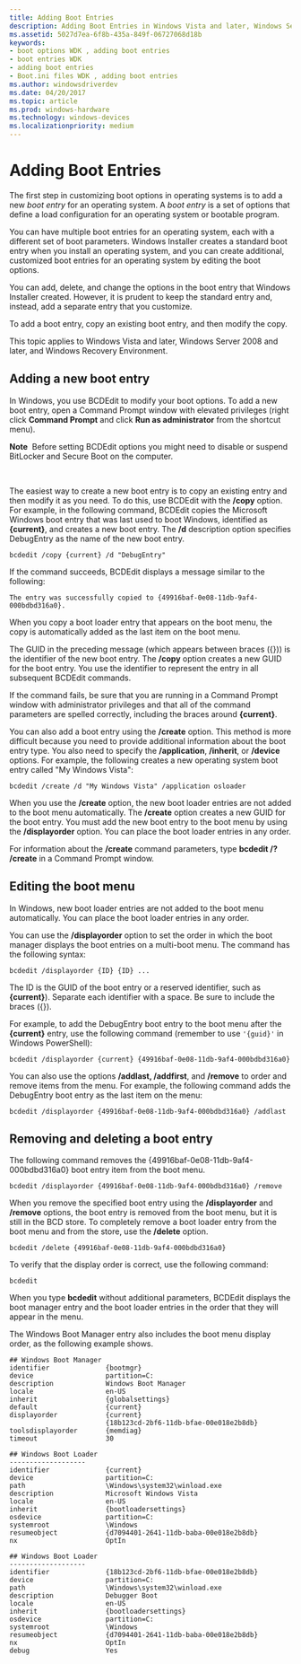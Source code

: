 ```yaml
---
title: Adding Boot Entries
description: Adding Boot Entries in Windows Vista and later, Windows Server 2008 and later, and Windows Recovery Environment
ms.assetid: 5027d7ea-6f8b-435a-849f-06727068d18b
keywords:
- boot options WDK , adding boot entries
- boot entries WDK
- adding boot entries
- Boot.ini files WDK , adding boot entries
ms.author: windowsdriverdev
ms.date: 04/20/2017
ms.topic: article
ms.prod: windows-hardware
ms.technology: windows-devices
ms.localizationpriority: medium
---
```


# Adding Boot Entries


The first step in customizing boot options in operating systems is to add a new *boot entry* for an operating system. A *boot entry* is a set of options that define a load configuration for an operating system or bootable program.

You can have multiple boot entries for an operating system, each with a different set of boot parameters. Windows Installer creates a standard boot entry when you install an operating system, and you can create additional, customized boot entries for an operating system by editing the boot options.

You can add, delete, and change the options in the boot entry that Windows Installer created. However, it is prudent to keep the standard entry and, instead, add a separate entry that you customize.

To add a boot entry, copy an existing boot entry, and then modify the copy.

This topic applies to Windows Vista and later, Windows Server 2008 and later, and Windows Recovery Environment.

## Adding a new boot entry <a name="adding-a-new-boot-entry-in-windows-vista-and-later"></a>

In Windows, you use BCDEdit to modify your boot options. To add a new boot entry, open a Command Prompt window with elevated privileges (right click **Command Prompt** and click **Run as administrator** from the shortcut menu).

**Note**  Before setting BCDEdit options you might need to disable or suspend BitLocker and Secure Boot on the computer.

 

The easiest way to create a new boot entry is to copy an existing entry and then modify it as you need. To do this, use BCDEdit with the **/copy** option. For example, in the following command, BCDEdit copies the Microsoft Windows boot entry that was last used to boot Windows, identified as **{current}**, and creates a new boot entry. The **/d** description option specifies DebugEntry as the name of the new boot entry.

```
bcdedit /copy {current} /d "DebugEntry"
```

If the command succeeds, BCDEdit displays a message similar to the following:

```
The entry was successfully copied to {49916baf-0e08-11db-9af4-000bdbd316a0}.
```

When you copy a boot loader entry that appears on the boot menu, the copy is automatically added as the last item on the boot menu.

The GUID in the preceding message (which appears between braces ({})) is the identifier of the new boot entry. The **/copy** option creates a new GUID for the boot entry. You use the identifier to represent the entry in all subsequent BCDEdit commands.

If the command fails, be sure that you are running in a Command Prompt window with administrator privileges and that all of the command parameters are spelled correctly, including the braces around **{current}**.

You can also add a boot entry using the **/create** option. This method is more difficult because you need to provide additional information about the boot entry type. You also need to specify the **/application**, **/inherit**, or **/device** options. For example, the following creates a new operating system boot entry called "My Windows Vista":

```
bcdedit /create /d "My Windows Vista" /application osloader
```

When you use the **/create** option, the new boot loader entries are not added to the boot menu automatically. The **/create** option creates a new GUID for the boot entry. You must add the new boot entry to the boot menu by using the **/displayorder** option. You can place the boot loader entries in any order.

For information about the **/create** command parameters, type **bcdedit /? /create** in a Command Prompt window.

## Editing the boot menu <a name="editing-the-boot-menu-in-windows-vista-and-later"></a>

In Windows, new boot loader entries are not added to the boot menu automatically. You can place the boot loader entries in any order.

You can use the **/displayorder** option to set the order in which the boot manager displays the boot entries on a multi-boot menu. The command has the following syntax:

```
bcdedit /displayorder {ID} {ID} ...
```

The ID is the GUID of the boot entry or a reserved identifier, such as **{current}**). Separate each identifier with a space. Be sure to include the braces ({}).

For example, to add the DebugEntry boot entry to the boot menu after the **{current}** entry, use the following command (remember to use `'{guid}'` in Windows PowerShell):

```
bcdedit /displayorder {current} {49916baf-0e08-11db-9af4-000bdbd316a0}
```

You can also use the options **/addlast, /addfirst**, and **/remove** to order and remove items from the menu. For example, the following command adds the DebugEntry boot entry as the last item on the menu:

```
bcdedit /displayorder {49916baf-0e08-11db-9af4-000bdbd316a0} /addlast
```

## Removing and deleting a boot entry <a name="removing-a-boot-entry-in-windows-vista-and-later"></a>

The following command removes the {49916baf-0e08-11db-9af4-000bdbd316a0} boot entry item from the boot menu.

```
bcdedit /displayorder {49916baf-0e08-11db-9af4-000bdbd316a0} /remove
```

When you remove the specified boot entry using the **/displayorder** and **/remove** options, the boot entry is removed from the boot menu, but it is still in the BCD store. To completely remove a boot loader entry from the boot menu and from the store, use the **/delete** option.

```
bcdedit /delete {49916baf-0e08-11db-9af4-000bdbd316a0}
```

To verify that the display order is correct, use the following command:

```
bcdedit
```

When you type **bcdedit** without additional parameters, BCDEdit displays the boot manager entry and the boot loader entries in the order that they will appear in the menu.

The Windows Boot Manager entry also includes the boot menu display order, as the following example shows.

```
## Windows Boot Manager
identifier              {bootmgr}
device                  partition=C:
description             Windows Boot Manager
locale                  en-US
inherit                 {globalsettings}
default                 {current}
displayorder            {current}
                        {18b123cd-2bf6-11db-bfae-00e018e2b8db}
toolsdisplayorder       {memdiag}
timeout                 30

## Windows Boot Loader
-------------------
identifier              {current}
device                  partition=C:
path                    \Windows\system32\winload.exe
description             Microsoft Windows Vista
locale                  en-US
inherit                 {bootloadersettings}
osdevice                partition=C:
systemroot              \Windows
resumeobject            {d7094401-2641-11db-baba-00e018e2b8db}
nx                      OptIn

## Windows Boot Loader
-------------------
identifier              {18b123cd-2bf6-11db-bfae-00e018e2b8db}
device                  partition=C:
path                    \Windows\system32\winload.exe
description             Debugger Boot
locale                  en-US
inherit                 {bootloadersettings}
osdevice                partition=C:
systemroot              \Windows
resumeobject            {d7094401-2641-11db-baba-00e018e2b8db}
nx                      OptIn
debug                   Yes
```
